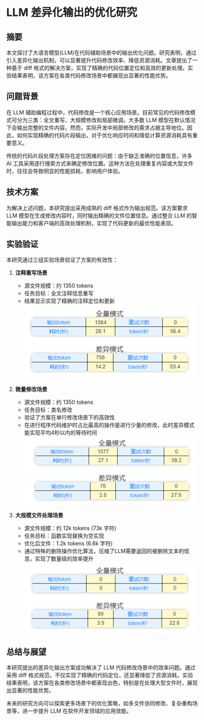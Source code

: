 # LLM 差异化输出的优化研究

## 摘要

本文探讨了大语言模型(LLM)在代码辅助场景中的输出优化问题。研究表明，通过引入差异化输出机制，可以显著提升代码修改效率、降低资源消耗。文章提出了一种基于 diff 格式的解决方案，实现了精确的代码位置定位和高效的更新处理。实验结果表明，该方案在各类代码修改场景中都展现出显著的性能优势。

## 问题背景

在 LLM 辅助编程过程中，代码修改是一个核心应用场景。目前常见的代码修改模式可分为三类：全文重写、大规模修改和局部微调。大多数 LLM 模型在默认情况下会输出完整的文件内容。然而，实际开发中局部修改的需求占据主导地位。因此，如何实现精确的代码片段输出，对于优化响应时间和降低计算资源消耗具有重要意义。

传统的代码片段处理方案存在定位困难的问题：由于缺乏准确的位置信息，许多 AI 工具采用逐行搜索方式来确定修改位置。这种方法在处理重复内容或大型文件时，往往会导致明显的性能损耗，影响用户体验。

## 技术方案

为解决上述问题，本研究提出采用成熟的 diff 格式作为输出规范。该方案要求 LLM 模型在生成修改内容时，同时输出精确的文件位置信息。通过整合 LLM 的智能输出能力和客户端的高效处理机制，实现了代码更新的最优性能表现。

## 实验验证

本研究通过三组实验场景验证了方案的有效性：

1. **注释重写场景**
   - 源文件规模：约 1350 tokens
   - 任务目标：全文注释信息重写
   - 结果显示实现了精确的注释定位和更新
   ![普通场景](case1-CN.png)

2. **微量修改场景**
   - 源文件规模：约 1350 tokens
   - 任务目标：类名修改
   - 验证了方案在单行修改场景下的高效性
   - 在进行程序代码维护时占比最高的操作是进行少量的修改，此时差异模式能实现平均4秒以内的等待时间
   ![高频微量修改](case2-CN.png)

3. **大规模文件处理场景**
   - 源文件规模：约 12k tokens (73k 字符)
   - 任务目标：函数实现替换为空实现
   - 优化后文件：1.2k tokens (6.6k 字符)
   - 通过特殊的删除操作优化算法，压缩了LLM需要返回的被删除文本的信息，实现了数量级的效率提升
   ![大规模处理](case3-CN.png)

## 总结与展望
本研究提出的差异化输出方案成功解决了 LLM 代码修改场景中的效率问题。通过采用 diff 格式规范，不仅实现了精确的代码定位，还显著降低了资源消耗。实验结果表明，该方案在各类修改场景中都表现出色，特别是在处理大型文件时，展现出显著的性能优势。

未来的研究方向可以探索更多场景下的优化策略，如多文件协同修改、复杂重构场景等，进一步提升 LLM 在软件开发领域的应用效能。